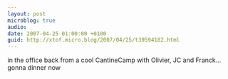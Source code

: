 ```yaml
---
layout: post
microblog: true
audio: 
date: 2007-04-25 01:00:00 +0100
guid: http://xtof.micro.blog/2007/04/25/t39594182.html
---
```

in the office back from a cool CantineCamp with Olivier, JC and Franck... gonna dinner now

